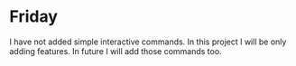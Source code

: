 # Friday


I have not added simple interactive commands.
In this project I will be only adding features.
In future I will add those commands too.

